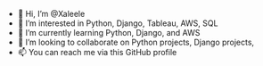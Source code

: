 - 👋 Hi, I’m @Xaleele
- 👀 I’m interested in Python, Django, Tableau, AWS, SQL
- 🌱 I’m currently learning Python, Django, and AWS
- 💞️ I’m looking to collaborate on Python projects, Django projects, 
- 📫 You can reach me via this GitHub profile

<!---
Xaleele/Xaleele is a ✨ special ✨ repository because its `README.md` (this file) appears on your GitHub profile.
You can click the Preview link to take a look at your changes.
--->
